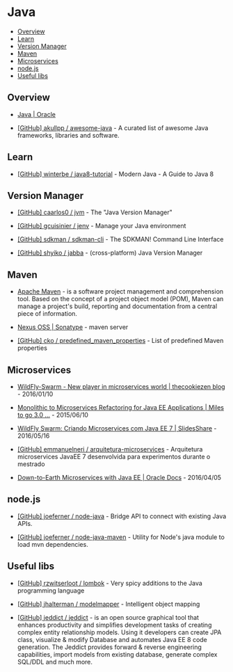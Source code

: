 # Java

<!-- toc -->

* [Overview](#overview)
* [Learn](#learn)
* [Version Manager](#version-manager)
* [Maven](#maven)
* [Microservices](#microservices)
* [node.js](#nodejs)
* [Useful libs](#useful-libs)

<!-- toc stop -->


## Overview

* [Java | Oracle](https://www.oracle.com/java/)

* [[GitHub] akullpp / awesome-java](https://github.com/akullpp/awesome-java) - A curated list of awesome Java frameworks, libraries and software.


## Learn

* [[GitHub] winterbe / java8-tutorial](https://github.com/winterbe/java8-tutorial) - Modern Java - A Guide to Java 8


## Version Manager

* [[GitHub] caarlos0 / jvm](https://github.com/caarlos0/jvm) - The "Java Version Manager"

* [[GitHub] gcuisinier / jenv](https://github.com/gcuisinier/jenv) - Manage your Java environment

* [[GitHub] sdkman / sdkman-cli](https://github.com/sdkman/sdkman-cli) - The SDKMAN! Command Line Interface

* [[GitHub] shyiko / jabba](https://github.com/shyiko/jabba) - (cross-platform) Java Version Manager


## Maven

* [Apache Maven](https://maven.apache.org/) - is a software project management and comprehension tool. Based on the concept of a project object model (POM), Maven can manage a project's build, reporting and documentation from a central piece of information.

* [Nexus OSS | Sonatype](http://www.sonatype.org/nexus/go/) - maven server

* [[GitHub] cko / predefined_maven_properties](https://github.com/cko/predefined_maven_properties) - List of predefined Maven properties


## Microservices

* [WildFly-Swarm - New player in microservices world | thecookiezen blog](http://thecookiezen.com/blog/2016/01/10/wildfly-swarm-new-player-in-microservices-world/) - 2016/01/10

* [Monolithic to Microservices Refactoring for Java EE Applications | Miles to go 3.0 ...](http://blog.arungupta.me/monolithic-microservices-refactoring-javaee-applications/) - 2015/06/10

* [WildFly Swarm: Criando Microservices com Java EE 7 | SlidesShare](http://www.slideshare.net/gastaldi/wildfly-swarm-criando-microservices-com-java-ee-7) - 2016/05/16

* [[GitHub] emmanuelneri / arquitetura-microservices](https://github.com/emmanuelneri/arquitetura-microservices) - Arquitetura microservices JavaEE 7 desenvolvida para experimentos durante o mestrado

* [Down-to-Earth Microservices with Java EE | Oracle Docs](https://community.oracle.com/docs/DOC-996673) - 2016/04/05


## node.js

* [[GitHub] joeferner / node-java](https://github.com/joeferner/node-java) - Bridge API to connect with existing Java APIs.

* [[GitHub] joeferner / node-java-maven](https://github.com/joeferner/node-java-maven) - Utility for Node's java module to load mvn dependencies.


## Useful libs

* [[GitHub] rzwitserloot / lombok](https://github.com/rzwitserloot/lombok) - Very spicy additions to the Java programming language

* [[GitHub] jhalterman / modelmapper](https://github.com/jhalterman/modelmapper) - Intelligent object mapping

* [[GitHub] jeddict / jeddict](https://github.com/jeddict/jeddict) - is an open source graphical tool that enhances productivity and simplifies development tasks of creating complex entity relationship models. Using it developers can create JPA class, visualize & modify Database and automates Java EE 8 code generation. The Jeddict provides forward & reverse engineering capabilities, import models from existing database, generate complex SQL/DDL and much more.
